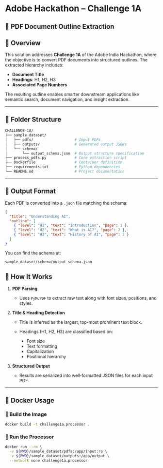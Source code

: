 
# **Adobe Hackathon – Challenge 1A**  
## 🧠 PDF Document Outline Extraction

## 🚀 Overview

This solution addresses **Challenge 1A** of the Adobe India Hackathon, where the objective is to convert PDF documents into structured outlines. The extracted hierarchy includes:

- **Document Title**
- **Headings**: H1, H2, H3
- **Associated Page Numbers**

The resulting outline enables smarter downstream applications like semantic search, document navigation, and insight extraction.

---

## 📁 Folder Structure

```bash
CHALLENGE-1A/
├── sample_dataset/
│   ├── pdfs/                   # Input PDFs
│   ├── outputs/                # Generated output JSONs
│   └── schema/
│       └── output_schema.json  # Output structure specification
├── process_pdfs.py             # Core extraction script
├── Dockerfile                  # Container definition
├── requirements.txt            # Python dependencies
└── README.md                   # Project documentation
````

---

## 🧾 Output Format

Each PDF is converted into a `.json` file matching the schema:

```json
{
  "title": "Understanding AI",
  "outline": [
    { "level": "H1", "text": "Introduction", "page": 1 },
    { "level": "H2", "text": "What is AI?", "page": 2 },
    { "level": "H3", "text": "History of AI", "page": 3 }
  ]
}
```

You can find the schema at:

```
sample_dataset/schema/output_schema.json
```


## 🧠 How It Works

1. **PDF Parsing**

   * Uses `PyMuPDF` to extract raw text along with font sizes, positions, and styles.

2. **Title & Heading Detection**

   * Title is inferred as the largest, top-most prominent text block.
   * Headings (H1, H2, H3) are classified based on:

     * Font size
     * Text formatting
     * Capitalization
     * Positional hierarchy

3. **Structured Output**

   * Results are serialized into well-formatted JSON files for each input PDF.

---

## 🐳 Docker Usage

### 🧱 Build the Image

```bash
docker build -t challenge1a.processor .
```

### 🚀 Run the Processor

```bash
docker run --rm \
  -v ${PWD}/sample_dataset/pdfs:/app/input:ro \
  -v ${PWD}/sample_dataset/outputs:/app/output \
  --network none challenge1a.processor
```


